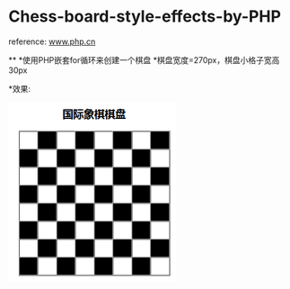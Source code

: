 # Chess-board-style-effects-by-PHP
reference: www.php.cn

**
*使用PHP嵌套for循环来创建一个棋盘
*棋盘宽度=270px，棋盘小格子宽高30px

*效果:

![image](https://github.com/Acegem/Chess-board-style-effects-by-PHP/blob/master/runResult.png)
